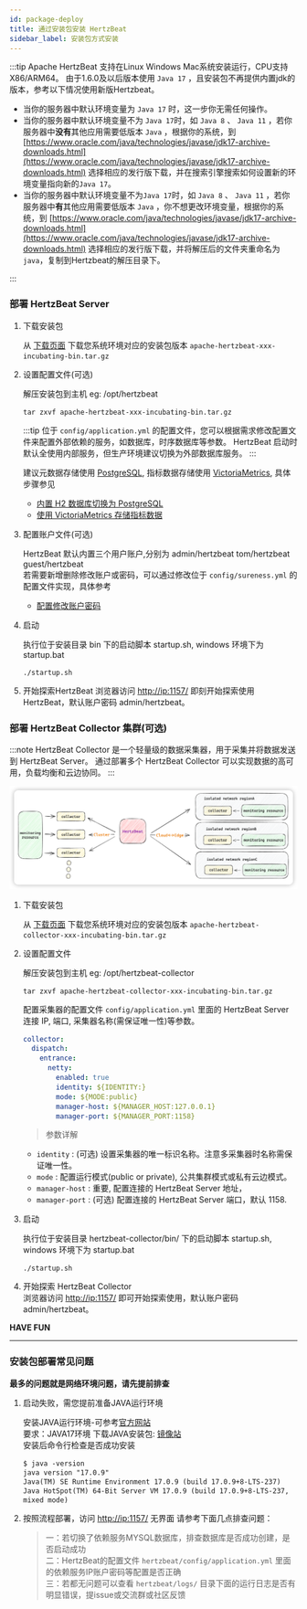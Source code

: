 ```yaml
---
id: package-deploy  
title: 通过安装包安装 HertzBeat    
sidebar_label: 安装包方式安装
---
```


:::tip
Apache HertzBeat 支持在Linux Windows Mac系统安装运行，CPU支持X86/ARM64。
由于1.6.0及以后版本使用 `Java 17` ，且安装包不再提供内置jdk的版本，参考以下情况使用新版Hertzbeat。

- 当你的服务器中默认环境变量为 `Java 17` 时，这一步你无需任何操作。
- 当你的服务器中默认环境变量不为 `Java 17`时，如 `Java 8` 、 `Java 11` ，若你服务器中**没有**其他应用需要低版本 `Java` ，根据你的系统，到 [https://www.oracle.com/java/technologies/javase/jdk17-archive-downloads.html](https://www.oracle.com/java/technologies/javase/jdk17-archive-downloads.html) 选择相应的发行版下载，并在搜索引擎搜索如何设置新的环境变量指向新的`Java 17`。
- 当你的服务器中默认环境变量不为`Java 17`时，如 `Java 8` 、 `Java 11` ，若你服务器中**有**其他应用需要低版本 `Java` ，你不想更改环境变量，根据你的系统，到 [https://www.oracle.com/java/technologies/javase/jdk17-archive-downloads.html](https://www.oracle.com/java/technologies/javase/jdk17-archive-downloads.html) 选择相应的发行版下载，并将解压后的文件夹重命名为`java`，复制到Hertzbeat的解压目录下。

:::

### 部署 HertzBeat Server

1. 下载安装包

   从 [下载页面](/docs/download) 下载您系统环境对应的安装包版本 `apache-hertzbeat-xxx-incubating-bin.tar.gz`

2. 设置配置文件(可选)

   解压安装包到主机 eg: /opt/hertzbeat

   ```shell
   tar zxvf apache-hertzbeat-xxx-incubating-bin.tar.gz
   ```

   :::tip
   位于 `config/application.yml` 的配置文件，您可以根据需求修改配置文件来配置外部依赖的服务，如数据库，时序数据库等参数。
   HertzBeat 启动时默认全使用内部服务，但生产环境建议切换为外部数据库服务。
   :::

   建议元数据存储使用 [PostgreSQL](postgresql-change), 指标数据存储使用 [VictoriaMetrics](victoria-metrics-init), 具体步骤参见

   - [内置 H2 数据库切换为 PostgreSQL](postgresql-change)
   - [使用 VictoriaMetrics 存储指标数据](victoria-metrics-init)

3. 配置账户文件(可选)

   HertzBeat 默认内置三个用户账户,分别为 admin/hertzbeat tom/hertzbeat guest/hertzbeat  
   若需要新增删除修改账户或密码，可以通过修改位于 `config/sureness.yml` 的配置文件实现，具体参考

   - [配置修改账户密码](account-modify)

4. 启动

   执行位于安装目录 bin 下的启动脚本 startup.sh, windows 环境下为 startup.bat

   ```shell
   ./startup.sh 
   ```

5. 开始探索HertzBeat
   浏览器访问 <http://ip:1157/> 即刻开始探索使用HertzBeat，默认账户密码 admin/hertzbeat。

### 部署 HertzBeat Collector 集群(可选)

:::note
HertzBeat Collector 是一个轻量级的数据采集器，用于采集并将数据发送到 HertzBeat Server。
通过部署多个 HertzBeat Collector 可以实现数据的高可用，负载均衡和云边协同。
:::

![HertzBeat](/img/docs/cluster-arch.png)

1. 下载安装包

   从 [下载页面](/docs/download) 下载您系统环境对应的安装包版本 `apache-hertzbeat-collector-xxx-incubating-bin.tar.gz`

2. 设置配置文件

   解压安装包到主机 eg: /opt/hertzbeat-collector

   ```shell
   tar zxvf apache-hertzbeat-collector-xxx-incubating-bin.tar.gz
   ```

   配置采集器的配置文件 `config/application.yml` 里面的 HertzBeat Server 连接 IP, 端口, 采集器名称(需保证唯一性)等参数。

   ```yaml
   collector:
     dispatch:
       entrance:
         netty:
           enabled: true
           identity: ${IDENTITY:}
           mode: ${MODE:public}
           manager-host: ${MANAGER_HOST:127.0.0.1}
           manager-port: ${MANAGER_PORT:1158}
   ```

   > 参数详解

   - `identity` : (可选) 设置采集器的唯一标识名称。注意多采集器时名称需保证唯一性。
   - `mode` : 配置运行模式(public or private), 公共集群模式或私有云边模式。
   - `manager-host` : 重要, 配置连接的 HertzBeat Server 地址，
   - `manager-port` :  (可选) 配置连接的 HertzBeat Server 端口，默认 1158.

3. 启动

   执行位于安装目录 hertzbeat-collector/bin/ 下的启动脚本 startup.sh, windows 环境下为 startup.bat

   ```shell
   ./startup.sh 
   ```

4. 开始探索 HertzBeat Collector  
   浏览器访问 <http://ip:1157/> 即可开始探索使用，默认账户密码 admin/hertzbeat。

**HAVE FUN**

----

### 安装包部署常见问题

**最多的问题就是网络环境问题，请先提前排查**

1. 启动失败，需您提前准备JAVA运行环境

   安装JAVA运行环境-可参考[官方网站](https://www.oracle.com/java/technologies/downloads/)  
   要求：JAVA17环境
   下载JAVA安装包: [镜像站](https://mirrors.huaweicloud.com/openjdk/)  
   安装后命令行检查是否成功安装

   ```shell
   $ java -version
   java version "17.0.9"
   Java(TM) SE Runtime Environment 17.0.9 (build 17.0.9+8-LTS-237)
   Java HotSpot(TM) 64-Bit Server VM 17.0.9 (build 17.0.9+8-LTS-237, mixed mode)
   ```

2. 按照流程部署，访问 <http://ip:1157/> 无界面
   请参考下面几点排查问题：

   > 一：若切换了依赖服务MYSQL数据库，排查数据库是否成功创建，是否启动成功  
   > 二：HertzBeat的配置文件 `hertzbeat/config/application.yml` 里面的依赖服务IP账户密码等配置是否正确  
   > 三：若都无问题可以查看 `hertzbeat/logs/` 目录下面的运行日志是否有明显错误，提issue或交流群或社区反馈
